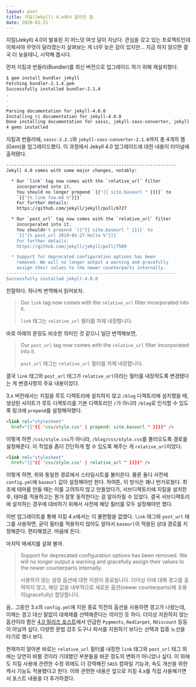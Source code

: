 ```yaml
---
layout: post
title: 지킬(Jekyll) 4.x에서 달라진 점
date: 2020-02-21
---
```


지킬(Jekyll) 4.0이 발표된 지 어느덧 여섯 달이 지났다. 관심을 갖고 있는 프로젝트인데 이제서야 무엇이 달라졌는지 살펴보는 게 너무 늦은 감이 있지만... 지금 하지 않으면 결국 더 늦을테니, 시작해 봅시다.

먼저 지킬과 번들러(Bundler)를 최신 버전으로 업그레이드 하기 위해 재설치했다. 

````sh
$ gem install bundler jekyll
Fetching bundler-2.1.4.gem
Successfully installed bundler-2.1.4
.
.
.
Parsing documentation for jekyll-4.0.0
Installing ri documentation for jekyll-4.0.0
Done installing documentation for sassc, jekyll-sass-converter, jekyll after 4 seconds
4 gems installed
````

지킬과 번들러에, `sassc-2.2.1`와 `jekyll-sass-converter-2.1.0`까지 총 4개의 젬(Gem)을 업그레이드했다. 이 과정에서 Jekyll 4.0 업그레이드에 대한 내용이 터미널에 출력됐다.

````sh
-----------------------------------------------------------------
Jekyll 4.0 comes with some major changes, notably:

  * Our `link` tag now comes with the `relative_url` filter
    incorporated into it.
    You should no longer prepend `{{"{{ site.baseurl " }}}}` to
    `{{"{% link foo.md %"}}}`
    For further details:
    https://github.com/jekyll/jekyll/pull/6727

  * Our `post_url` tag now comes with the `relative_url` filter
    incorporated into it.
    You shouldn't prepend `{{"{{ site.baseurl " }}}}` to
    `{{"{% post_url 2019-03-27-hello %"}}}`
    For further details:
    https://github.com/jekyll/jekyll/pull/7589

  * Support for deprecated configuration options has been
    removed. We will no longer output a warning and gracefully
    assign their values to the newer counterparts internally.
-----------------------------------------------------------------
Successfully installed jekyll-4.0.0
````

친절하다. 하나씩 번역해서 읽어보자.

> Our `link` tag now comes with the `relative_url` filter incorporated into it.
>
> `link` 태그는 `relative_url` 필터를 자체 내장합니다.

바로 아래의 문장도 비슷한 의미인 것 같으니 일단 번역해보면,

> Our `post_url` tag now comes with the `relative_url` filter incorporated into it.
>
> `post_url` 태그는 `relative_url` 필터를 자체 내장합니다.

결국 `link` 태그와 `post_url` 태그가 `relative_url`이라는 필터를 내장하도록 변경됐다는 게 변경사항의 주요 내용이었다.

3.x 버전에서는 지킬을 루트 디렉토리에 설치하지 않고 `/blog` 디렉토리에 설치했을 때, 생성된 사이트가 루트 디렉토리를 기본 디렉토리인 `/`가 아니라 `/blog`로 인식할 수 있도록 링크에 `prepend`를 설정해야했다.

````html
<link rel="stylesheet"
  href="{{"{{ 'css/style.css' | prepend: site.baseurl " }}}}" />
````

이렇게 하면 `/css/style.css`가 아니라, `/blog/css/style.css`를 불러오도록 경로를 설정해준다. 이 작업을 좀더 간단하게 할 수 있도록 해주는 게 `relative_url`이었다.

````html
<link rel="stylesheet"
  href="{{"{{ 'css/style.css' | relative_url " }}}}" />
````

이렇게 하면, 위와 동일한 경로에서 스타일시트를 불러온다. 물론 둘다 사전에 `config.yml`에 `baseurl` 값이 설정해야만 한다. 하여튼, 이 방식은 꽤나 번거로웠다. 최초에 테마를 만들 때는 이를 고려하지 않고 만들었다가, 서브디렉토리에 지킬을 설치한 후, 테마를 적용하고는 뭔가 잘못 동작한다는 걸 알아차릴 수 있었다. 결국 서브디렉토리에 설치하는 경우에 대비하기 위해서 사전에 해당 필터를 모두 설정해야만 했다.

이번 업그레이트를 통해 지킬 4.x에서는 이 불편함을 없앴다. `link` 태그와 `post_url` 태그를 사용하면, 굳이 필터를 적용하지 않아도 알아서 `baseurl`이 적용된 상대 경로를 지정해준다. 편리해졌군. 마음에 든다.

마지막 메세지를 살펴 볼까.

> Support for deprecated configuration options has been removed. We will no longer output a warning and gracefully assign their values to the newer counterparts internally.
>
> 사용하지 않는 설정 옵션에 대한 지원이 종료됩니다. 더이상 이에 대해 경고를 출력하지 않고, 해당 값을 내부적으로 새로운 옵션(newer counterparts)에 조용히(gracefully) 할당합니다.

음.. 그동안 3.x의 `config.yml`에 지원 종료 직전의 옵션을 사용하면 경고가 나왔는데, 이제는 경고 대신 말없이 대체제를 선택해준다는 의미인 듯 하다. 더이상 지원하지 않는 옵션이라 함은 [4.0 릴리즈 포스트](https://jekyllrb.com/news/2019/08/20/jekyll-4-0-0-released/)에서 언급한 `Pygments`, `RedCarpet`, `RDiscount` 등등이 아닐까 싶다. 다양한 문법 강조 도구나 파서를 지원하기 보다는 선택과 집중 노선을 타기로 했나 보다.

현재까지 알아본 바로는 `relative_url` 필터를 내장한 `link` 태그와 `post_url` 태그 외에는 당연히 바뀔 것이라 기대했던 부분들을 바꾼 정도의 변화가 아니었나 싶다. 이 외에도 지킬 사용에 관련한 수정 외에도 더 강력해진 `SASS` 컴파일 기능과, 속도 개선을 위한 캐시 기능도 적용됐다고 한다. 이와 관련한 내용은 앞으로 지킬 4.x를 직접 사용해가면서 포스트 내용을 더 추가하겠다.